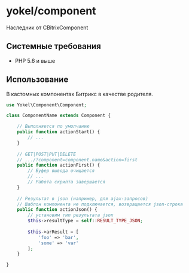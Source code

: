# yokel/component

Наследник от CBitrixComponent

## Системные требования

- PHP 5.6 и выше

## Использование

В кастомных компонентах Битрикс в качестве родителя.

```php
use Yokel\Component\Component;

class ComponentName extends Component {

    // Выполняется по умолчанию
    public function actionStart() {
        // ...
    }
    
    // GET|POST|PUT|DELETE
    // .../?component=component.name&action=first
    public function actionFirst() {
        // Буфер вывода очищается
        // ...         
        // Работа скрипта завершается
    }
    
    // Результат в json (например, для ajax-запросов)
    // Шаблон компонента не подключается, возвращается json-строка
    public function actionJson() {
        // установим тип результата json
        $this->resultType = self::RESULT_TYPE_JSON;
        
        $this->arResult = [
            'foo' => 'bar',
            'some' => 'var'
        ];
    }

}
```
